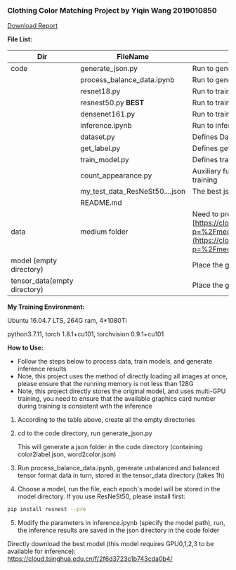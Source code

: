 ### Clothing Color Matching Project by Yiqin Wang 2019010850

[Download Report](./report.pdf)

**File List:**

| Dir                          | FileName                       | Description                                                                                                                                                                                                   |
| ---------------------------- | ------------------------------ | ------------------------------------------------------------------------------------------------------------------------------------------------------------------------------------------------------------- |
| code                         | generate_json.py               | Run to generate json folder and two auxiliary json files                                                                                                                                                      |
|                              | process_balance_data.ipynb     | Run to generate tensor format data                                                                                                                                                                            |
|                              | resnet18.py                    | Run to train ResNet18 model                                                                                                                                                                                   |
|                              | resnest50.py      **BEST**     | Run to train ResNeSt50 model                                                                                                                                                                                  |
|                              | densenet161.py                 | Run to train DenseNet161 model                                                                                                                                                                                |
|                              | inference.ipynb                | Run to infer json results, stored in the json folder of this directory                                                                                                                                        |
|                              | dataset.py                     | Defines DataSet class                                                                                                                                                                                         |
|                              | get_label.py                   | Defines get_label function, input Chinese word output label                                                                                                                                                   |
|                              | train_model.py                 | Defines train_model function                                                                                                                                                                                  |
|                              | count_appearance.py            | Auxiliary function, used to analyze the dataset, not necessary for training                                                                                                                                   |
|                              | my_test_data_ResNeSt50....json | The best json result, not necessary for training                                                                                                                                                              |
|                              | README.md                      |                                                                                                                                                                                                               |
| data                         | medium folder                  | Need to pre-place medium size image data [https://cloud.tsinghua.edu.cn/d/27849370d8774de3a2e2/files/?p=%2Fmedium.zip&dl=1](https://cloud.tsinghua.edu.cn/d/27849370d8774de3a2e2/files/?p=%2Fmedium.zip&dl=1) |
| model (empty directory)      |                                | Place the generated model                                                                                                                                                                                     |
| tensor_data(empty directory) |                                | Place the generated tensor format data                                                                                                                                                                        |



**My Training Environment:**

Ubuntu 16.04.7 LTS,  264G ram,  4*1080Ti

python3.7.11, torch 1.8.1+cu101, torchvision 0.9.1+cu101



**How to Use:**

- Follow the steps below to process data, train models, and generate inference results
- Note, this project uses the method of directly loading all images at once, please ensure that the running memory is not less than 128G
- Note, this project directly stores the original model, and uses multi-GPU training, you need to ensure that the available graphics card number during training is consistent with the inference

1. According to the table above, create all the empty directories

2. cd to the code directory, run generate_json.py

   This will generate a json folder in the code directory (containing color2label.json, word2color.json)

3. Run process_balance_data.ipynb, generate unbalanced and balanced tensor format data in turn, stored in the tensor_data directory (takes 1h)

4. Choose a model, run the file, each epoch's model will be stored in the model directory. If you use ResNeSt50, please install first:

```bash
pip install resnest --pre
```

5. Modify the parameters in inference.ipynb (specify the model path), run, the inference results are saved in the json directory in the code folder



Directly download the best model (this model requires GPU0,1,2,3 to be available for inference): https://cloud.tsinghua.edu.cn/f/2f6d3723c1b743cda0b4/